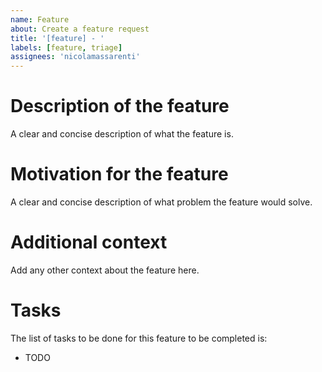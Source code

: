 ```yaml
---
name: Feature
about: Create a feature request
title: '[feature] - '
labels: [feature, triage]
assignees: 'nicolamassarenti'
---
```

# Description of the feature
A clear and concise description of what the feature is.

# Motivation for the feature
A clear and concise description of what problem the feature would solve.

# Additional context
Add any other context about the feature here.

# Tasks
The list of tasks to be done for this feature to be completed is:
* TODO